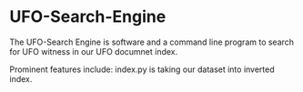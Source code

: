# UFO-Search-Engine

The UFO-Search Engine is software and a command line program to search for UFO witness in our UFO documnet index.

Prominent features include:
index.py is taking our dataset into inverted index.
